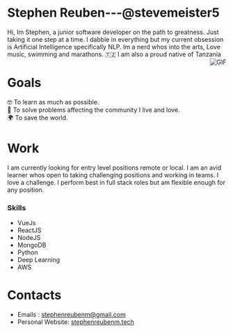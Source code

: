 # Stephen Reuben---@stevemeister5
Hi, Im Stephen, a junior software developer on the path to greatness. Just taking it one step at a time. I dabble in everything but my current obsession is Artificial Intelligence specifically NLP. Im a nerd whos into the arts, Love music, swimming and marathons.
:tanzania: I am also a proud native of Tanzania
<img align="right" alt="GIF" src="https://media.giphy.com/media/iIqmM5tTjmpOB9mpbn/giphy.gif" />
# Goals
:nerd_face: To learn as much as possible.  
:purple_heart: To solve problems affecting the community I live and love.  
:earth_africa: To save the world.  
# Work
I am currently looking for entry level positions remote or local. I am an avid learner whos open to taking challenging positions and working in teams. I love a challenge. I perform best in full stack roles but am flexible enough for any position.
### Skills
 - VueJs
 - ReactJS
 - NodeJS
 - MongoDB
 - Python
 - Deep Learning 
 - AWS
# Contacts
 - Emails : [stephenreubenm@gmail.com](mailto:stephenreubenm@gmail.com)
 - Personal Website: [stephenreubenm.tech](https://www.stephenreubenm.tech)
 
